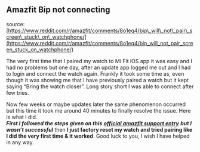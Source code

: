 ## Amazfit Bip not connecting

source: [https://www.reddit.com/r/amazfit/comments/8o1eq4/bip\_will\_not\_pair\_screen\_stuck\_on\_watchphone/](https://www.reddit.com/r/amazfit/comments/8o1eq4/bip_will_not_pair_screen_stuck_on_watchphone/)

The very first time that I paired my watch to Mi Fit iOS app it was easy and I had no problems but one day, after an update app logged me out and I had to login and connect the watch again. Frankly it took some time as, even though it was showing me that I have previously paired a watch but it kept saying “Bring the watch closer”. Long story short I was able to connect after few tries.

Now few weeks or maybe updates later the same phenomenon occurred but this time it took me around 40 minutes to finally resolve the issue. Here is what I did.  
***First I followed the steps given on this*** [***official amazfit support entry***](https://support.amazfit.com/hc/en-us/articles/360001979093-I-can-t-connect-my-Amazfit-Bip-What-should-I-do-) ***but I wasn’t successful*** then **I just factory reset my watch and tried pairing like I did the very first time & it worked**. Good luck to you, I wish I have helped in any way.